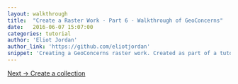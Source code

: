 ```yaml
---
layout: walkthrough
title:  "Create a Raster Work - Part 6 - Walkthrough of GeoConcerns"
date:   2016-06-07 15:07:00
categories: tutorial
author: 'Eliot Jordan'
author_link: 'https://github.com/eliotjordan'
snippet: 'Creating a GeoConcerns raster work. Created as part of a tutorial series given as Walkthrough of GeoConcerns'
---
```



<div class='flash-notice'>
  <a href="{% post_url 2016-06-07-create-a-collection %}">Next → Create a collection</a>
</div>
